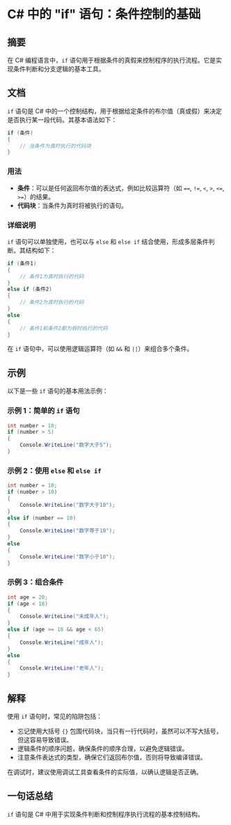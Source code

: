 <!--
Meta Description: # C# 中的 "if" 语句：条件控制的基础 ## 摘要 在 C# 编程语言中，`if` 语句用于根据条件的真假来控制程序的执行流程。它是实现条件判断和分支逻辑的基本工具。 ## 文档 `if` 语句是 C# 中的一个控制结构，用于根据给定条件的布尔值（真或假）来决定是否执行某一段代码。其基本语法...
Meta Keywords: else, console, writeline, csharp, number
-->

# C# 中的 "if" 语句：条件控制的基础

## 摘要
在 C# 编程语言中，`if` 语句用于根据条件的真假来控制程序的执行流程。它是实现条件判断和分支逻辑的基本工具。

## 文档
`if` 语句是 C# 中的一个控制结构，用于根据给定条件的布尔值（真或假）来决定是否执行某一段代码。其基本语法如下：

```csharp
if (条件)
{
    // 当条件为真时执行的代码块
}
```

### 用法
- **条件**：可以是任何返回布尔值的表达式，例如比较运算符（如 `==`, `!=`, `<`, `>`, `<=`, `>=`）的结果。
- **代码块**：当条件为真时将被执行的语句。

### 详细说明
`if` 语句可以单独使用，也可以与 `else` 和 `else if` 结合使用，形成多层条件判断。其结构如下：

```csharp
if (条件1)
{
    // 条件1为真时执行的代码
}
else if (条件2)
{
    // 条件2为真时执行的代码
}
else
{
    // 条件1和条件2都为假时执行的代码
}
```
在 `if` 语句中，可以使用逻辑运算符（如 `&&` 和 `||`）来组合多个条件。

## 示例
以下是一些 `if` 语句的基本用法示例：

### 示例 1：简单的 `if` 语句
```csharp
int number = 10;
if (number > 5)
{
    Console.WriteLine("数字大于5");
}
```

### 示例 2：使用 `else` 和 `else if`
```csharp
int number = 10;
if (number > 10)
{
    Console.WriteLine("数字大于10");
}
else if (number == 10)
{
    Console.WriteLine("数字等于10");
}
else
{
    Console.WriteLine("数字小于10");
}
```

### 示例 3：组合条件
```csharp
int age = 20;
if (age < 18)
{
    Console.WriteLine("未成年人");
}
else if (age >= 18 && age < 65)
{
    Console.WriteLine("成年人");
}
else
{
    Console.WriteLine("老年人");
}
```

## 解释
使用 `if` 语句时，常见的陷阱包括：
- 忘记使用大括号 `{}` 包围代码块，当只有一行代码时，虽然可以不写大括号，但这容易导致错误。
- 逻辑条件的顺序问题，确保条件的顺序合理，以避免逻辑错误。
- 注意条件表达式的类型，确保它们返回布尔值，否则将导致编译错误。

在调试时，建议使用调试工具查看条件的实际值，以确认逻辑是否正确。

## 一句话总结
`if` 语句是 C# 中用于实现条件判断和控制程序执行流程的基本控制结构。